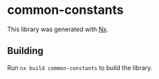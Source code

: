 # common-constants

This library was generated with [Nx](https://nx.dev).

## Building

Run `nx build common-constants` to build the library.

